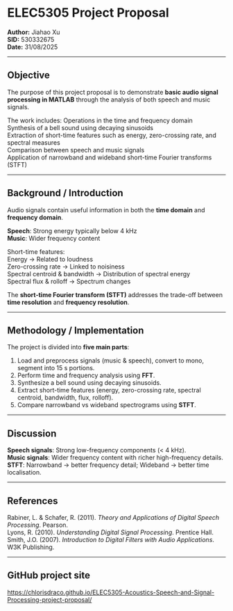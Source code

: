 # ELEC5305 Project Proposal

**Author:** Jiahao Xu  
**SID:** 530332675  
**Date:** 31/08/2025  

---

## Objective
The purpose of this project proposal is to demonstrate **basic audio signal processing in MATLAB** through the analysis of both speech and music signals.  

The work includes:
Operations in the time and frequency domain  
Synthesis of a bell sound using decaying sinusoids  
Extraction of short-time features such as energy, zero-crossing rate, and spectral measures  
Comparison between speech and music signals  
Application of narrowband and wideband short-time Fourier transforms (STFT)  

---

## Background / Introduction
Audio signals contain useful information in both the **time domain** and **frequency domain**.  

**Speech**: Strong energy typically below 4 kHz  
**Music**: Wider frequency content  

Short-time features:  
Energy → Related to loudness  
Zero-crossing rate → Linked to noisiness  
Spectral centroid & bandwidth → Distribution of spectral energy  
Spectral flux & rolloff → Spectrum changes  

The **short-time Fourier transform (STFT)** addresses the trade-off between **time resolution** and **frequency resolution**.

---

## Methodology / Implementation
The project is divided into **five main parts**:

1. Load and preprocess signals (music & speech), convert to mono, segment into 15 s portions.  
2. Perform time and frequency analysis using **FFT**.  
3. Synthesize a bell sound using decaying sinusoids.  
4. Extract short-time features (energy, zero-crossing rate, spectral centroid, bandwidth, flux, rolloff).  
5. Compare narrowband vs wideband spectrograms using **STFT**.  

---

## Discussion
**Speech signals**: Strong low-frequency components (< 4 kHz).  
**Music signals**: Wider frequency content with richer high-frequency details.  
**STFT**: Narrowband → better frequency detail; Wideband → better time localisation.  

---

## References
Rabiner, L. & Schafer, R. (2011). *Theory and Applications of Digital Speech Processing*. Pearson.  
Lyons, R. (2010). *Understanding Digital Signal Processing*. Prentice Hall.  
Smith, J.O. (2007). *Introduction to Digital Filters with Audio Applications*. W3K Publishing.  

---
## GitHub project site
https://chlorisdraco.github.io/ELEC5305-Acoustics-Speech-and-Signal-Processing-project-proposal/
